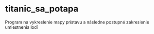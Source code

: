 # titanic_sa_potapa
Program na vykreslenie mapy prístavu a následne postupné zakreslenie umiestnenia lodí
